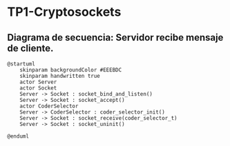 # TP1-Cryptosockets

## Diagrama de secuencia: Servidor recibe mensaje de cliente.

```plantuml
@startuml
    skinparam backgroundColor #EEEBDC
    skinparam handwritten true
    actor Server
    actor Socket
    Server -> Socket : socket_bind_and_listen()
    Server -> Socket : socket_accept()
    actor CoderSelector
    Server -> CoderSelector : coder_selector_init()
    Server -> Socket : socket_receive(coder_selector_t)
    Server -> Socket : socket_uninit()
    
@enduml
```